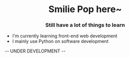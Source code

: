 <h1 align="center"> Smilie Pop here~ </h1>

<h3 align="center"> Still have a lot of things to learn </h3>

- I'm currently learning front-end web development
- I mainly use Python on software development

-- UNDER DEVELOPMENT -- 